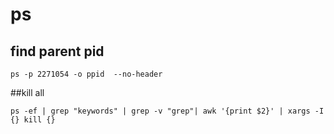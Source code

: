# ps


## find parent pid
`ps -p 2271054 -o ppid  --no-header`


##kill all


```
ps -ef | grep "keywords" | grep -v "grep"| awk '{print $2}' | xargs -I {} kill {}

```